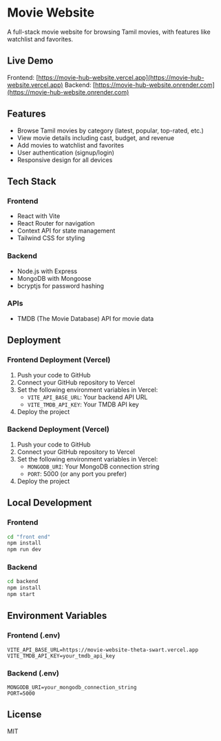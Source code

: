 # Movie Website

A full-stack movie website for browsing Tamil movies, with features like watchlist and favorites.

## Live Demo

Frontend: [https://movie-hub-website.vercel.app](https://movie-hub-website.vercel.app)
Backend: [https://movie-hub-website.onrender.com](https://movie-hub-website.onrender.com) 

## Features

- Browse Tamil movies by category (latest, popular, top-rated, etc.)
- View movie details including cast, budget, and revenue
- Add movies to watchlist and favorites
- User authentication (signup/login)
- Responsive design for all devices

## Tech Stack

### Frontend
- React with Vite
- React Router for navigation
- Context API for state management
- Tailwind CSS for styling

### Backend
- Node.js with Express
- MongoDB with Mongoose
- bcryptjs for password hashing

### APIs
- TMDB (The Movie Database) API for movie data

## Deployment

### Frontend Deployment (Vercel)

1. Push your code to GitHub
2. Connect your GitHub repository to Vercel
3. Set the following environment variables in Vercel:
   - `VITE_API_BASE_URL`: Your backend API URL
   - `VITE_TMDB_API_KEY`: Your TMDB API key
4. Deploy the project

### Backend Deployment (Vercel)

1. Push your code to GitHub
2. Connect your GitHub repository to Vercel
3. Set the following environment variables in Vercel:
   - `MONGODB_URI`: Your MongoDB connection string
   - `PORT`: 5000 (or any port you prefer)
4. Deploy the project

## Local Development

### Frontend

```bash
cd "front end"
npm install
npm run dev
```

### Backend

```bash
cd backend
npm install
npm start
```

## Environment Variables

### Frontend (.env)

```
VITE_API_BASE_URL=https://movie-website-theta-swart.vercel.app
VITE_TMDB_API_KEY=your_tmdb_api_key
```

### Backend (.env)

```
MONGODB_URI=your_mongodb_connection_string
PORT=5000
```

## License

MIT
